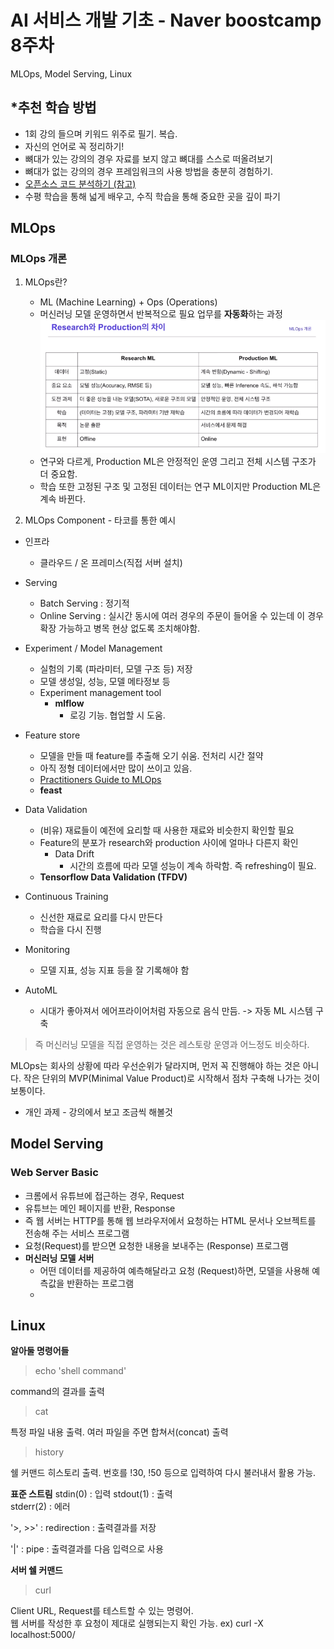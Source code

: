 # AI 서비스 개발 기초 - Naver boostcamp 8주차 

MLOps, Model Serving, Linux

## *추천 학습 방법
- 1회 강의 들으며 키워드 위주로 필기. 복습.
- 자신의 언어로 꼭 정리하기!
- 뼈대가 있는 강의의 경우 자료를 보지 않고 뼈대를 스스로 떠올려보기
- 뼈대가 없는 강의의 경우 프레임워크의 사용 방법을 충분히 경험하기.
- [오픈소스 코드 분석하기 (참고)](https://zzsza.github.io/development/2020/07/19/opensource-analysis/)
- 수평 학습을 통해 넓게 배우고, 수직 학습을 통해 중요한 곳을 깊이 파기



## MLOps
### MLOps 개론 
1. MLOps란?
   - ML (Machine Learning) + Ops (Operations)
   - 머신러닝 모델 운영하면서 반복적으로 필요 업무를 **자동화**하는 과정
   ![](../images/research_vs_production.png)
   - 연구와 다르게, Production ML은 안정적인 운영 그리고 전체 시스템 구조가 더 중요함.
   - 학습 또한 고정된 구조 및 고정된 데이터는 연구 ML이지만 Production ML은 계속 바뀐다. 

2. MLOps Component  - 타코를 통한 예시
  
  - 인프라
    - 클라우드 / 온 프레미스(직접 서버 설치)
  - Serving
    - Batch Serving : 정기적
    - Online Serving : 실시간
    동시에 여러 경우의 주문이 들어올 수 있는데 이 경우 확장 가능하고 병목 현상 없도록 조치해야함.

  - Experiment / Model Management
    - 실험의 기록 (파라미터, 모델 구조 등) 저장
    - 모델 생성일, 성능, 모델 메타정보 등
    - Experiment management tool
      - **mlflow**
        - 로깅 기능. 협업할 시 도움.
  - Feature store
    - 모델을 만들 때 feature를 추출해 오기 쉬움. 전처리 시간 절약
    - 아직 정형 데이터에서만 많이 쓰이고 있음.
    - [Practitioners Guide to MLOps](https://cloud.google.com/resources/mlops-whitepaper)
    - **feast** 
  - Data Validation
    - (비유) 재료들이 예전에 요리할 때 사용한 재료와 비슷한지 확인할 필요
    - Feature의 분포가 research와 production 사이에 얼마나 다른지 확인
      - Data Drift
        - 시간의 흐름에 따라 모델 성능이 계속 하락함. 즉 refreshing이 필요.
    - **Tensorflow Data Validation (TFDV)**
  - Continuous Training
    - 신선한 재료로 요리를 다시 만든다
    - 학습을 다시 진행
  - Monitoring
    - 모델 지표, 성능 지표 등을 잘 기록해야 함
  - AutoML
    - 시대가 좋아져서 에어프라이어처럼 자동으로 음식 만듬. -> 자동 ML 시스템 구축
  
  >즉 머신러닝 모델을 직접 운영하는 것은 레스토랑 운영과 어느정도 비슷하다.
  
  MLOps는 회사의 상황에 따라 우선순위가 달라지며, 먼저 꼭 진행해야 하는 것은 아니다.
  작은 단위의 MVP(Minimal Value Product)로 시작해서 점차 구축해 나가는 것이 보통이다.

  - 개인 과제 - 강의에서 보고 조금씩 해볼것


## Model Serving
### Web Server Basic
- 크롬에서 유튜브에 접근하는 경우, Request
- 유튜브는 메인 페이지를 반환, Response
- 즉 웹 서버는 HTTP를 통해 웹 브라우저에서 요청하는 HTML 문서나 오브젝트를 전송해 주는 서비스 프로그램
- 요청(Request)를 받으면 요청한 내용을 보내주는 (Response) 프로그램
- **머신러닝 모델 서버**
  - 어떤 데이터를 제공하여 예측해달라고 요청 (Request)하면, 모델을 사용해 예측값을 반환하는 프로그램
  - 


## Linux
**알아둘 명령어들**
>echo 'shell command'

command의 결과를 출력

>cat

특정 파일 내용 출력. 여러 파일을 주면 합쳐서(concat) 출력

>history

쉘 커맨드 히스토리 출력. 번호를 !30, !50 등으로 입력하여 다시 불러내서 활용 가능. 

**표준 스트림**
stdin(0) : 입력
stdout(1) : 출력  
stderr(2) : 에러

'>, >>' : redirection : 출력결과를 저장

'|' : pipe : 출력결과를 다음 입력으로 사용

**서버 쉘 커맨드**
>curl

Client URL, Request를 테스트할 수 있는 명령어.  
웹 서버를 작성한 후 요청이 제대로 실행되는지 확인 가능.
ex) curl -X localhost:5000/
